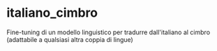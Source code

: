 # italiano_cimbro
Fine-tuning di un modello linguistico per  tradurre dall'italiano al cimbro (adattabile a qualsiasi altra coppia di lingue)
